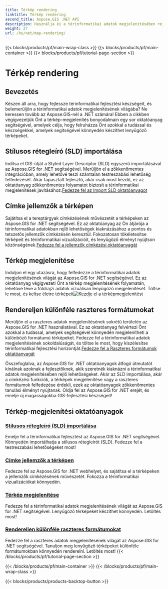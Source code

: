 ```yaml
---
title: Térkép rendering
linktitle: Térkép rendering
second_title: Aspose.GIS .NET API
description: Használja ki a térinformatikai adatok megjelenítésében rejlő lehetőségeket az Aspose.GIS for .NET segítségével. Könnyedén importálhat SLD-t, címkézhet fel funkciókat, és készíthet lenyűgöző térképeket. Fedezze fel most!
weight: 27
url: /hu/net/map-rendering/
---
```


{{< blocks/products/pf/main-wrap-class >}}
{{< blocks/products/pf/main-container >}}
{{< blocks/products/pf/tutorial-page-section >}}

# Térkép rendering

## Bevezetés
Készen áll arra, hogy fejlessze térinformatikai fejlesztési készségeit, és belemerüljön a térinformatikai adatok megjelenítésének világába? Ne keressen tovább az Aspose.GIS-nél a .NET számára! Ebben a cikkben végigvezetjük Önt a térkép-megjelenítés bonyodalmain egy sor oktatóanyag segítségével, amelyek célja, hogy felruházza Önt azokkal a tudással és készségekkel, amelyek segítségével könnyedén készíthet lenyűgöző térképeket.

## Stílusos rétegleíró (SLD) importálása

 Indítsa el GIS-útját a Styled Layer Descriptor (SLD) egyszerű importálásával az Aspose.GIS for .NET segítségével. Merüljön el a zökkenőmentes integrációban, amely lehetővé teszi számtalan testreszabási lehetőség felfedezését. Akár tapasztalt fejlesztő, akár csak most kezdő, ez az oktatóanyag zökkenőmentes folyamatot biztosít a térinformatikai megjelenítések javításához.[Fedezze fel az Import SLD oktatóanyagot](./import-styled-layer-descriptor/)

## Címke jellemzők a térképen

Sajátítsa el a tereptárgyak címkézésének művészetét a térképeken az Aspose.GIS for .NET segítségével. Ez az oktatóanyag az Ön átjárója a térinformatikai adatokban rejlő lehetőségek kiaknázásához a pontos és tetszetős jellemzők címkézésén keresztül. Fokozatosan tökéletesítse térképeit és térinformatikai vizualizációit, és lenyűgöző élményt nyújtson közönségének.[Fedezze fel a jellemzők címkézési oktatóanyagát](./label-features-on-map/)

## Térkép megjelenítése

 Induljon el egy utazásra, hogy felfedezze a térinformatikai adatok megjelenítésének világát az Aspose.GIS for .NET segítségével. Ez az oktatóanyag végigvezeti Önt a térkép megjelenítésének folyamatán, lehetővé téve a földrajzi adatok vizuálisan lenyűgöző megjelenítését. Töltse le most, és keltse életre térképeit![Kezdje el a térképmegjelenítést](./render-a-map/)

## Rendereljen különféle raszteres formátumokat

Merüljön el a raszteres adatok megjelenítésének sokrétű területén az Aspose.GIS for .NET használatával. Ez az oktatóanyag felvértezi Önt azokkal a tudással, amelyek segítségével könnyedén megjelenítheti a különböző formátumú térképeket. Fedezze fel a térinformatikai adatok megjelenítésének sokoldalúságát, és töltse le most, hogy kiszélesítse térinformatikai fejlesztési horizontját.[Fedezze fel a Raszteres formátumok oktatóanyagát](./render-various-raster-formats/)

Összefoglalva, az Aspose.GIS for .NET oktatóanyagok átfogó útmutatót kínálnak azoknak a fejlesztőknek, akik szeretnék kiaknázni a térinformatikai adatok megjelenítésében rejlő lehetőségeket. Akár az SLD importálása, akár a címkézési funkciók, a térképek megjelenítése vagy a raszteres formátumok felfedezése érdekli, ezek az oktatóanyagok zökkenőmentes tanulási élményt nyújtanak. Oldja fel az Aspose.GIS for .NET erejét, és emelje új magasságokba GIS-fejlesztési készségeit!
## Térkép-megjelenítési oktatóanyagok
### [Stílusos rétegleíró (SLD) importálása](./import-styled-layer-descriptor/)
Emelje fel a térinformatikai fejlesztést az Aspose.GIS for .NET segítségével. Könnyedén importálhatja a stílusos rétegleírót (SLD). Fedezze fel a testreszabási lehetőségeket most!
### [Címke jellemzők a térképen](./label-features-on-map/)
Fedezze fel az Aspose.GIS for .NET webhelyet, és sajátítsa el a térképeken a jellemzők címkézésének művészetét. Fokozza a térinformatikai vizualizációkat könnyedén.
### [Térkép megjelenítése](./render-a-map/)
Fedezze fel a térinformatikai adatok megjelenítésének világát az Aspose.GIS for .NET segítségével. Lenyűgöző térképeket készíthet könnyedén. Letöltés most!
### [Rendereljen különféle raszteres formátumokat](./render-various-raster-formats/)
Fedezze fel a raszteres adatok megjelenítésének világát az Aspose.GIS for .NET segítségével. Tanuljon meg lenyűgöző térképeket különféle formátumokban könnyedén renderelni. Letöltés most!
{{< /blocks/products/pf/tutorial-page-section >}}

{{< /blocks/products/pf/main-container >}}
{{< /blocks/products/pf/main-wrap-class >}}

{{< blocks/products/products-backtop-button >}}
